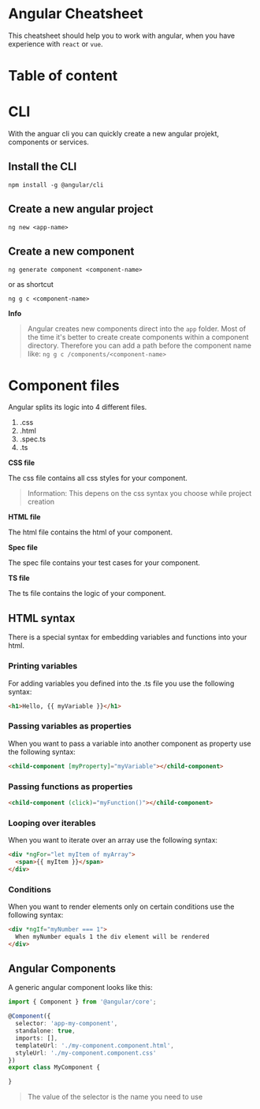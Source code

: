 # Angular Cheatsheet

This cheatsheet should help you to work with angular, when you have experience with `react` or `vue`.

# Table of content


# CLI
With the anguar cli you can quickly create a new angular projekt, components or services.

## Install the CLI

``` shell
npm install -g @angular/cli
```

## Create a new angular project

``` shell
ng new <app-name>
```

## Create a new component

``` shell
ng generate component <component-name>
```

or as shortcut

``` shell
ng g c <component-name>
```

**Info**
> Angular creates new components direct into the `app` folder. Most of the time it's better to create create components within a component directory. Therefore you can add a path before the component name like: `ng g c /components/<component-name>`

# Component files
Angular splits its logic into 4 different files.

1. .css
2. .html
3. .spec.ts
4. .ts

**CSS file**

The css file contains all css styles for your component.

> Information: This depens on the css syntax you choose while project creation

**HTML file**

The html file contains the html of your component.

**Spec file**

The spec file contains your test cases for your component.

**TS file**

The ts file contains the logic of your component.

## HTML syntax

There is a special syntax for embedding variables and functions into your html.

### Printing variables

For adding variables you defined into the .ts file you use the following syntax:

``` html
<h1>Hello, {{ myVariable }}</h1>
```

### Passing variables as properties

When you want to pass a variable into another component as property use the following syntax:

``` html
<child-component [myProperty]="myVariable"></child-component>
```

### Passing functions as properties

``` html
<child-component (click)="myFunction()"></child-component>
```

### Looping over iterables

When you want to iterate over an array use the following syntax:

``` html
<div *ngFor="let myItem of myArray">
  <span>{{ myItem }}</span>
</div>
```

### Conditions

When you want to render elements only on certain conditions use the following syntax:

``` html
<div *ngIf="myNumber === 1">
  When myNumber equals 1 the div element will be rendered
</div>
```

## Angular Components

A generic angular component looks like this:

``` typescript
import { Component } from '@angular/core';

@Component({
  selector: 'app-my-component',
  standalone: true,
  imports: [],
  templateUrl: './my-component.component.html',
  styleUrl: './my-component.component.css'
})
export class MyComponent {

}

```

> The value of the selector is the name you need to use
